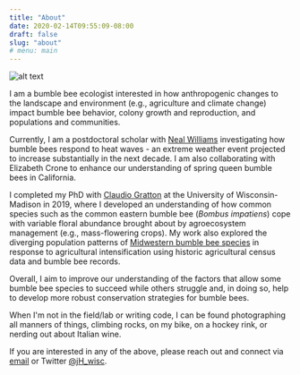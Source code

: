 ```yaml
---
title: "About"
date: 2020-02-14T09:55:09-08:00
draft: false
slug: "about"
# menu: main
---
```


![alt text](/images/arbjeremy.png "Jeremy searches for bumble bees to photograph on purple flowers in the University of Wisconsin arboretum")

I am a bumble bee ecologist interested in how anthropogenic changes to the landscape and environment (e.g., agriculture and climate change) impact bumble bee behavior, colony growth and reproduction, and populations and communities.

Currently, I am a postdoctoral scholar with [Neal Williams](https://williamslab.ucdavis.edu/ "Williams Lab Website") investigating how bumble bees respond to heat waves - an extreme weather event projected to increase substantially in the next decade.  I am also collaborating with Elizabeth Crone to enhance our understanding of spring queen bumble bees in California.

I completed my PhD with [Claudio Gratton](https://gratton.entomology.wisc.edu "Gratton Lab Website") at the University of Wisconsin-Madison in 2019, where I developed an understanding of how common species such as the common eastern bumble bee (_Bombus impatiens_) cope with variable floral abundance brought about by agroecosystem management (e.g., mass-flowering crops).  My work also explored the diverging population patterns of [Midwestern bumble bee species](https://www.wisconsinbumblebees.com "Wisconsin Bumble Bee Guide") in response to agricultural intensification using historic agricultural census data and bumble bee records.

Overall, I aim to improve our understanding of the factors that allow some bumble bee species to succeed while others struggle and, in doing so, help to develop more robust conservation strategies for bumble bees.

When I'm not in the field/lab or writing code, I can be found photographing all manners of things, climbing rocks, on my bike, on a hockey rink, or nerding out about Italian wine.

If you are interested in any of the above, please reach out and connect via [email](mailto:j.hemberger.wisc@gmail.com) or Twitter [@jH_wisc](https://twitter.com/jH_wisc "Jeremy's Twitter Handle").